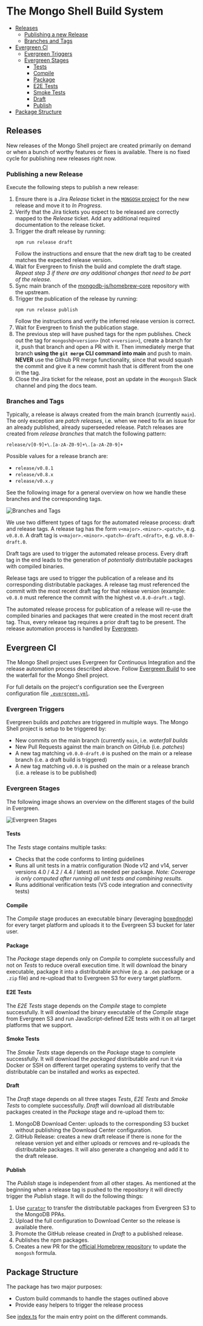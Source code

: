 # The Mongo Shell Build System <!-- omit in toc -->

- [Releases](#releases)
  - [Publishing a new Release](#publishing-a-new-release)
  - [Branches and Tags](#branches-and-tags)
- [Evergreen CI](#evergreen-ci)
  - [Evergreen Triggers](#evergreen-triggers)
  - [Evergreen Stages](#evergreen-stages)
    - [Tests](#tests)
    - [Compile](#compile)
    - [Package](#package)
    - [E2E Tests](#e2e-tests)
    - [Smoke Tests](#smoke-tests)
    - [Draft](#draft)
    - [Publish](#publish)
- [Package Structure](#package-structure)

## Releases

New releases of the Mongo Shell project are created primarily on demand or when a bunch of worthy features or fixes is available. There is no fixed cycle for publishing new releases right now.

### Publishing a new Release

Execute the following steps to publish a new release:

1. Ensure there is a Jira _Release_ ticket in the [`MONGOSH` project](https://jira.mongodb.org/projects/MONGOSH) for the new release and move it to _In Progress_.
2. Verify that the Jira tickets you expect to be released are correctly mapped to the _Release_ ticket. Add any additional required documentation to the release ticket.
3. Trigger the draft release by running:
   ```
   npm run release draft
   ```
   Follow the instructions and ensure that the new draft tag to be created matches the expected release version.
4. Wait for Evergreen to finish the build and complete the draft stage.\
   _Repeat step 3 if there are any additional changes that need to be part of the release._
5. Sync main branch of the [mongodb-js/homebrew-core](https://github.com/mongodb-js/homebrew-core/) repository with the upstream.
6. Trigger the publication of the release by running:
   ```
   npm run release publish
   ```
   Follow the instructions and verify the inferred release version is correct.
7. Wait for Evergreen to finish the publication stage.
8. The previous step will have pushed tags for the npm publishes. Check out the tag for `mongosh@<version>` (not `v<version>`), create a branch for it, push that branch and open a PR with it. Then immediately merge that branch **using the `git merge` CLI command into main** and push to main. **NEVER** use the Github PR merge functionality, since that would squash the commit and give it a new commit hash that is different from the one in the tag.
9. Close the Jira ticket for the release, post an update in the `#mongosh` Slack channel and ping the docs team.

### Branches and Tags

Typically, a release is always created from the main branch (currently `main`). The only exception are _patch releases_, i.e. when we need to fix an issue for an already published, already superseeded release. Patch releases are created from _release branches_ that match the following pattern:

```
release/v[0-9]+\.[a-zA-Z0-9]+\.[a-zA-Z0-9]+
```

Possible values for a release branch are:

- `release/v0.8.1`
- `release/v0.8.x`
- `release/v0.x.y`

See the following image for a general overview on how we handle these branches and the corresponding tags.

![Branches and Tags](./branches-and-tags.svg)

We use two different types of tags for the automated release process: draft and release tags. A release tag has the form `v<major>.<minor>.<patch>`, e.g. `v0.8.0`. A draft tag is `v<major>.<minor>.<patch>-draft.<draft>`, e.g. `v0.8.0-draft.0`.

Draft tags are used to trigger the automated release process. Every draft tag in the end leads to the generation of _potentially_ distributable packages with compiled binaries.

Release tags are used to trigger the publication of a release and its corresponding distributable packages. A release tag must referenced the commit with the most recent draft tag for that release version (example: `v0.8.0` must reference the commit with the highest `v0.8.0-draft.x` tag).

The automated release process for publication of a release will re-use the compiled binaries and packages that were created in the most recent draft tag. Thus, every release tag requires a prior draft tag to be present. The release automation process is handled by [Evergreen](#evergreen-ci).

## Evergreen CI

The Mongo Shell project uses Evergreen for Continuous Integration and the release automation process described above. Follow [Evergreen Build](https://evergreen.mongodb.com/waterfall/mongosh) to see the waterfall for the Mongo Shell project.

For full details on the project's configuration see the Evergreen configuration file [`.evergreen.yml`](../../.evergreen.yml).

### Evergreen Triggers

Evergreen builds and _patches_ are triggered in multiple ways. The Mongo Shell project is setup to be triggered by:

- New commits on the main branch (currently `main`, i.e. _waterfall builds_
- New Pull Requests against the main branch on GitHub (i.e. _patches_)
- A new tag matching `v0.0.0-draft.0` is pushed on the main or a release branch (i.e. a draft build is triggered)
- A new tag matching `v0.0.0` is pushed on the main or a release branch (i.e. a release is to be published)

### Evergreen Stages

The following image shows an overview on the different stages of the build in Evergreen.

![Evergreen Stages](./evergreen-flow.svg)

#### Tests

The _Tests_ stage contains multiple tasks:

- Checks that the code conforms to linting guidelines
- Runs all unit tests in a matrix configuration (Node v12 and v14, server versions 4.0 / 4.2 / 4.4 / latest) as needed per package.
  _Note: Coverage is only computed after running all unit tests and combining results._
- Runs additional verification tests (VS code integration and connectivity tests)

#### Compile

The _Compile_ stage produces an executable binary (leveraging [boxednode](https://github.com/mongodb-js/boxednode)) for every target platform and uploads it to the Evergreen S3 bucket for later user.

#### Package

The _Package_ stage depends only on _Compile_ to complete successfully and not on _Tests_ to reduce overall execution time. It will download the binary executable, package it into a distributable archive (e.g. a `.deb` package or a `.zip` file) and re-upload that to Evergreen S3 for every target platform.

#### E2E Tests

The _E2E Tests_ stage depends on the _Compile_ stage to complete successfully. It will download the binary executable of the _Compile_ stage from Evergreen S3 and run JavaScript-defined E2E tests with it on all target platforms that we support.

#### Smoke Tests

The _Smoke Tests_ stage depends on the _Package_ stage to complete successfully. It will download the _packaged_ distributable and run it via Docker or SSH on different target operating systems to verify that the distributable can be installed and works as expected.

#### Draft

The _Draft_ stage depends on all three stages _Tests_, _E2E Tests_ and _Smoke Tests_ to complete successfully. _Draft_ will download all distributable packages created in the _Package_ stage and re-upload them to:

1. MongoDB Download Center: uploads to the corresponding S3 bucket without publishing the Download Center configuration.
2. GitHub Release: creates a new draft release if there is none for the release version yet and either uploads or removes and re-uploads the distributable packages. It will also generate a changelog and add it to the draft release.

#### Publish

The _Publish_ stage is independent from all other stages. As mentioned at the beginning when a release tag is pushed to the repository it will directly trigger the _Publish_ stage. It will do the following things:

1. Use [`curator`](https://github.com/mongodb/curator) to transfer the distributable packages from Evergreen S3 to the MongoDB PPAs.
2. Upload the full configuration to Download Center so the release is available there.
3. Promote the GitHub release created in _Draft_ to a published release.
4. Publishes the npm packages.
5. Creates a new PR for the [official Homebrew repository](https://github.com/homebrew/homebrew-core) to update the `mongosh` formula.

## Package Structure

The package has two major purposes:

- Custom build commands to handle the stages outlined above
- Provide easy helpers to trigger the release process

See [index.ts](./src/index.ts) for the main entry point on the different commands.
